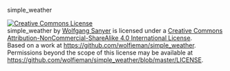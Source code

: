 simple_weather

<a rel="license" href="http://creativecommons.org/licenses/by-nc-sa/4.0/"><img alt="Creative Commons License" style="border-width:0" src="http://i.creativecommons.org/l/by-nc-sa/4.0/88x31.png" /></a><br /><span xmlns:dct="http://purl.org/dc/terms/" property="dct:title">simple_weather</span> by <a xmlns:cc="http://creativecommons.org/ns#" href="https://github.com/wolfieman/simple_weather" property="cc:attributionName" rel="cc:attributionURL">Wolfgang Sanyer</a> is licensed under a <a rel="license" href="http://creativecommons.org/licenses/by-nc-sa/4.0/">Creative Commons Attribution-NonCommercial-ShareAlike 4.0 International License</a>.<br />Based on a work at <a xmlns:dct="http://purl.org/dc/terms/" href="https://github.com/wolfieman/simple_weather" rel="dct:source">https://github.com/wolfieman/simple_weather</a>.<br />Permissions beyond the scope of this license may be available at <a xmlns:cc="http://creativecommons.org/ns#" href="https://github.com/wolfieman/simple_weather/blob/master/LICENSE" rel="cc:morePermissions">https://github.com/wolfieman/simple_weather/blob/master/LICENSE</a>.